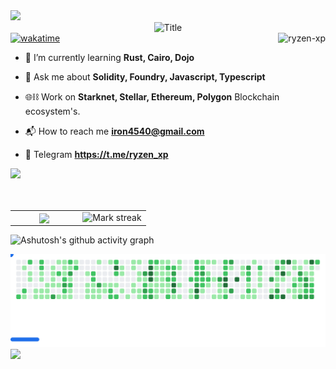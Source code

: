 <!--horizontal dlkivider(gradiant)-->
<img src="https://user-images.githubusercontent.com/73097560/115834477-dbab4500-a447-11eb-908a-139a6edaec5c.gif">
<div align="center">
  <img src="https://readme-typing-svg.herokuapp.com?font=Architects+Daughter&color=%2338C2FF&size=50&center=true&vCenter=true&height=60&width=600&lines=Hi!+I'm+Sandeep+Chauhan+%3C3;Welcome+to+my+profile!" alt="Title"></img>
</div>
<!-- <h3 align="center">A passionate Blockchain developer from India  d</h3> -->

<div style="display: flex; justify-content: space-between; align-items: center;">
  <!-- Wakatime badge on the left -->
  <a href="https://wakatime.com/@712c00ff-4f47-488b-822d-a304ae823cdb">
    <img src="https://wakatime.com/badge/user/712c00ff-4f47-488b-822d-a304ae823cdb.svg" alt="wakatime">
  </a>

  <!-- GitHub profile view counter on the right -->
  <img src="https://komarev.com/ghpvc/?username=ryzen-xp&label=Profile%20views&color=0e75b6&style=flat" alt="ryzen-xp" />
</div>

- 🌱 I’m currently learning **Rust, Cairo, Dojo**

- 💬 Ask me about **Solidity, Foundry, Javascript, Typescript**

- 🌐⛓️ Work on **Starknet, Stellar, Ethereum, Polygon** Blockchain ecosystem's.

- 📬 How to reach me **iron4540@gmail.com**
- 📩 Telegram **https://t.me/ryzen_xp**

<div>
  <img src=https://go-skill-icons.vercel.app/api/icons?i=solidity,rust,cairo,javascript,ts,nodejs,nest,linux />
</div>
<br><br/>

  <!--- stats (start) -->
<table align="center">
<tr border="none">
<td width="50%" align="center">
 
  <img  align="center"  src="https://github-readme-stats.vercel.app/api?username=ryzen-xp&theme=dark&show_icons=true&count_private=true" />

</td>

<td width="50%" align="center">
  <img  title="🔥 Get streak stats for your profile at git.io/streak-stats" alt="Mark streak" src="https://github-readme-streak-stats.herokuapp.com/?user=ryzen-xp&theme=dark&hide_border=false" /> 
  
  </td>
</tr>

<!-- <tr border="none">
<td width="50%" align="center">

![](https://github-contributor-stats.vercel.app/api?username=ryzen-xp&limit=15&theme=dark&combine_all_yearly_contributions=true)


</td>

<td width="50%" align="center">


![Harlok's WakaTime stats](https://github-readme-stats.vercel.app/api/wakatime?username=ryzen_xp)

  </td>
</tr>

-->

</table>

</p>

![Ashutosh's github activity graph](https://github-readme-activity-graph.vercel.app/graph?username=ryzen-xp&theme=vue)



<picture>
  <source media="(prefers-color-scheme: dark)" srcset="images/breakout-dark.svg">
  <source media="(prefers-color-scheme: light)" srcset="images/breakout-light.svg">
  <img alt="Breakout Game" src="images/breakout-light.svg">
</picture>


<img src="https://user-images.githubusercontent.com/73097560/115834477-dbab4500-a447-11eb-908a-139a6edaec5c.gif">
  
</p>
